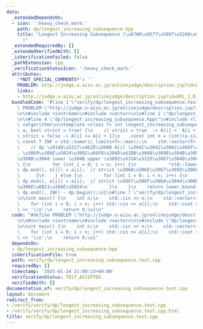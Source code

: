 ```yaml
---
data:
  _extendedDependsOn:
  - icon: ':heavy_check_mark:'
    path: dp/longest_increasing_subsequence.hpp
    title: "Longest Increasing Subsequence (\u6700\u9577\u5897\u52A0\u90E8\u5206\u5217\
      )"
  _extendedRequiredBy: []
  _extendedVerifiedWith: []
  _isVerificationFailed: false
  _pathExtension: cpp
  _verificationStatusIcon: ':heavy_check_mark:'
  attributes:
    '*NOT_SPECIAL_COMMENTS*': ''
    PROBLEM: http://judge.u-aizu.ac.jp/onlinejudge/description.jsp?id=DPL_1_D
    links:
    - http://judge.u-aizu.ac.jp/onlinejudge/description.jsp?id=DPL_1_D
  bundledCode: "#line 1 \"verify/dp/longest_increasing_subsequence.test.cpp\"\n#define\
    \ PROBLEM \"http://judge.u-aizu.ac.jp/onlinejudge/description.jsp?id=DPL_1_D\"\
    \n\n#include <iostream>\n#include <vector>\n\n#line 2 \"dp/longest_increasing_subsequence.hpp\"\
    \n\n#line 4 \"dp/longest_increasing_subsequence.hpp\"\n#include <limits>\n#include\
    \ <algorithm>\n\ntemplate <class T> int longest_increasing_subsequence(const std::vector<T>&\
    \ a, bool strict = true) {\n    // strict = true  -> A[i] <  A[i + 1]\n    //\
    \ strict = false -> A[i] <= A[i + 1]\n    const int n = (int)(a.size());\n   \
    \ const T INF = std::numeric_limits<T>::max();\n    std::vector<T> dp(n, INF);\n\
    \    // dp \u914D\u5217\u4E2D\u306B A[i] \u304C\u3042\u3063\u305F\u3068\u304D\u306B\
    , \u3069\u306E\u5024\u3092\u66F8\u304D\u63DB\u3048\u308B\u304B\u3092\u8003\u3048\
    \u308B\u3068 lower \u304B upper \u3092\u533A\u5225\u3067\u304D\u308B\n    if (strict)\
    \ {\n        for (int i = 0; i < n; i++) {\n            *std::lower_bound(dp.begin(),\
    \ dp.end(), a[i]) = a[i];  // strict \u306A\u306E\u3067\u305D\u306E\u5024\n  \
    \      }\n    } else {\n        for (int i = 0; i < n; i++) {\n            *std::upper_bound(dp.begin(),\
    \ dp.end(), a[i]) = a[i];  // strict \u3067\u306F\u306A\u3044\u306E\u3067\u305D\
    \u306E\u6B21\u306E\u5024\n        }\n    }\n    return lower_bound(dp.begin(),\
    \ dp.end(), INF) - dp.begin();\n}\n#line 7 \"verify/dp/longest_increasing_subsequence.test.cpp\"\
    \n\nint main() {\n    int n;\n    std::cin >> n;\n    std::vector<int> a(n);\n\
    \    for (int i = 0; i < n; i++) std::cin >> a[i];\n    std::cout << longest_increasing_subsequence(a)\
    \ << '\\n';\n    return 0;\n}\n"
  code: "#define PROBLEM \"http://judge.u-aizu.ac.jp/onlinejudge/description.jsp?id=DPL_1_D\"\
    \n\n#include <iostream>\n#include <vector>\n\n#include \"dp/longest_increasing_subsequence.hpp\"\
    \n\nint main() {\n    int n;\n    std::cin >> n;\n    std::vector<int> a(n);\n\
    \    for (int i = 0; i < n; i++) std::cin >> a[i];\n    std::cout << longest_increasing_subsequence(a)\
    \ << '\\n';\n    return 0;\n}"
  dependsOn:
  - dp/longest_increasing_subsequence.hpp
  isVerificationFile: true
  path: verify/dp/longest_increasing_subsequence.test.cpp
  requiredBy: []
  timestamp: '2025-01-24 21:00:23+09:00'
  verificationStatus: TEST_ACCEPTED
  verifiedWith: []
documentation_of: verify/dp/longest_increasing_subsequence.test.cpp
layout: document
redirect_from:
- /verify/verify/dp/longest_increasing_subsequence.test.cpp
- /verify/verify/dp/longest_increasing_subsequence.test.cpp.html
title: verify/dp/longest_increasing_subsequence.test.cpp
---
```

